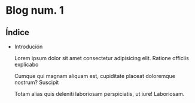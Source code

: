 # Blog num. 1
## Índice
+ Introdución

  Lorem ipsum dolor sit amet consectetur adipisicing elit. Ratione officiis explicabo  

   Cumque qui magnam aliquam est, cupiditate placeat doloremque nostrum? Suscipit   
 
  Totam alias quis deleniti laboriosam perspiciatis, ut iure! Laboriosam.